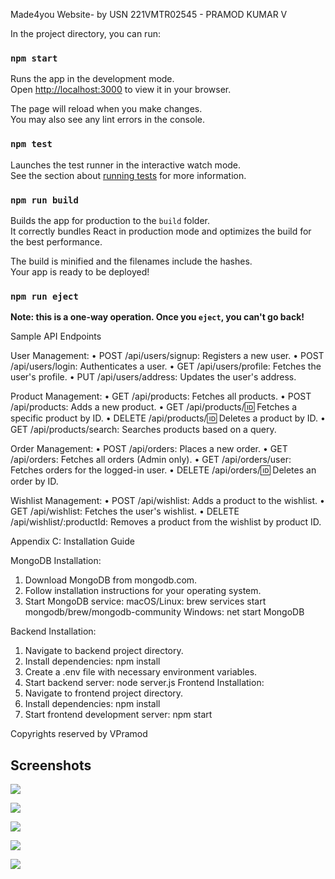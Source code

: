 Made4you Website- by USN 221VMTR02545 - PRAMOD KUMAR V

In the project directory, you can run:

### `npm start`

Runs the app in the development mode.\
Open [http://localhost:3000](http://localhost:3000) to view it in your browser.

The page will reload when you make changes.\
You may also see any lint errors in the console.

### `npm test`

Launches the test runner in the interactive watch mode.\
See the section about [running tests](https://facebook.github.io/create-react-app/docs/running-tests) for more information.

### `npm run build`

Builds the app for production to the `build` folder.\
It correctly bundles React in production mode and optimizes the build for the best performance.

The build is minified and the filenames include the hashes.\
Your app is ready to be deployed!

### `npm run eject`

**Note: this is a one-way operation. Once you `eject`, you can't go back!**

Sample API Endpoints

User Management:
• POST /api/users/signup: Registers a new user.
• POST /api/users/login: Authenticates a user.
• GET /api/users/profile: Fetches the user's profile.
• PUT /api/users/address: Updates the user's address.

Product Management:
• GET /api/products: Fetches all products.
• POST /api/products: Adds a new product.
• GET /api/products/:id: Fetches a specific product by ID.
• DELETE /api/products/:id: Deletes a product by ID.
• GET /api/products/search: Searches products based on a query.

Order Management:
• POST /api/orders: Places a new order.
• GET /api/orders: Fetches all orders (Admin only).
• GET /api/orders/user: Fetches orders for the logged-in user.
• DELETE /api/orders/:id: Deletes an order by ID.

Wishlist Management:
• POST /api/wishlist: Adds a product to the wishlist.
• GET /api/wishlist: Fetches the user's wishlist.
• DELETE /api/wishlist/:productId: Removes a product from the wishlist by product ID.

Appendix C: Installation Guide

MongoDB Installation:

1. Download MongoDB from mongodb.com.
2. Follow installation instructions for your operating system.
3. Start MongoDB service:
   macOS/Linux: brew services start mongodb/brew/mongodb-community
   Windows: net start MongoDB

Backend Installation:

1. Navigate to backend project directory.
2. Install dependencies:
   npm install
3. Create a .env file with necessary environment variables.
4. Start backend server:
   node server.js
   Frontend Installation:
5. Navigate to frontend project directory.
6. Install dependencies:
   npm install
7. Start frontend development server:
   npm start

Copyrights reserved by VPramod

## Screenshots

![](<Project_made4you/images -sc/Screenshot (1).png>)

![](<Project_made4you/images -sc/Screenshot (2).png>)

![](<Project_made4you/images -sc/Screenshot (3).png>)

![](<Project_made4you/images -sc/Screenshot (4).png>)

![](<Project_made4you/images -sc/Screenshot (5).png>)
